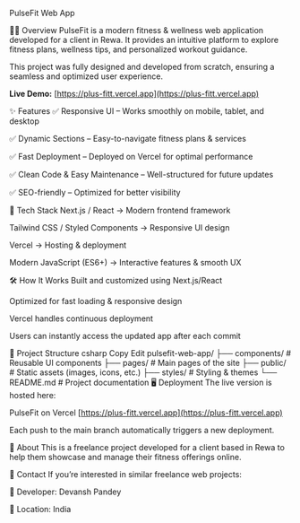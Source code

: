 PulseFit Web App


🏋️‍♂️ Overview
PulseFit is a modern fitness & wellness web application developed for a client in Rewa.
It provides an intuitive platform to explore fitness plans, wellness tips, and personalized workout guidance.

This project was fully designed and developed from scratch, ensuring a seamless and optimized user experience.

**Live Demo:** [https://plus-fitt.vercel.app](https://plus-fitt.vercel.app)

✨ Features
✅ Responsive UI – Works smoothly on mobile, tablet, and desktop

✅ Dynamic Sections – Easy-to-navigate fitness plans & services

✅ Fast Deployment – Deployed on Vercel for optimal performance

✅ Clean Code & Easy Maintenance – Well-structured for future updates

✅ SEO-friendly – Optimized for better visibility

🚀 Tech Stack
Next.js / React → Modern frontend framework

Tailwind CSS / Styled Components → Responsive UI design

Vercel → Hosting & deployment

Modern JavaScript (ES6+) → Interactive features & smooth UX

🛠 How It Works
Built and customized using Next.js/React

Optimized for fast loading & responsive design

Vercel handles continuous deployment

Users can instantly access the updated app after each commit

📂 Project Structure
csharp
Copy
Edit
pulsefit-web-app/
├── components/        # Reusable UI components
├── pages/             # Main pages of the site
├── public/            # Static assets (images, icons, etc.)
├── styles/            # Styling & themes
└── README.md          # Project documentation
🖥 Deployment
The live version is hosted here:

PulseFit on Vercel [https://plus-fitt.vercel.app](https://plus-fitt.vercel.app)

Each push to the main branch automatically triggers a new deployment.

📌 About
This is a freelance project developed for a client based in Rewa to help them showcase and manage their fitness offerings online.

📧 Contact
If you’re interested in similar freelance web projects:

👤 Developer: Devansh Pandey

📍 Location: India
